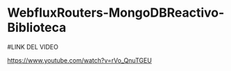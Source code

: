 # WebfluxRouters-MongoDBReactivo-Biblioteca

#LINK DEL VIDEO

https://www.youtube.com/watch?v=rVo_QnuTGEU
